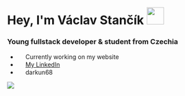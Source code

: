 <h1>Hey, I'm Václav Stančík <img style="height: 40px" src="https://i.pinimg.com/originals/30/16/9e/30169e4a670daf12443df7d2dd140176.gif"/></h1> 

<h3>Young fullstack developer & student from Czechia</h2>

- <img width="15" src="https://cdn-icons-png.flaticon.com/512/10357/10357946.png"/> Currently working on my website
- <img width="15" src="https://cdn-icons-png.flaticon.com/512/174/174857.png"/> [My LinkedIn](https://www.linkedin.com/in/v%C3%A1clav-stan%C4%8D%C3%ADk-a62645279/)
- <img width="15" src="https://assets-global.website-files.com/6257adef93867e50d84d30e2/636e0a6a49cf127bf92de1e2_icon_clyde_blurple_RGB.png"/> darkun68

<img ecoding="async" loading="lazy" src="https://github-readme-stats-tan-ten-83.vercel.app/api/top-langs/?username=TheDarkun&layout=compact&bg_color=0d1117&hide_border=true&text_color=808080&title_color=007bff"/>


